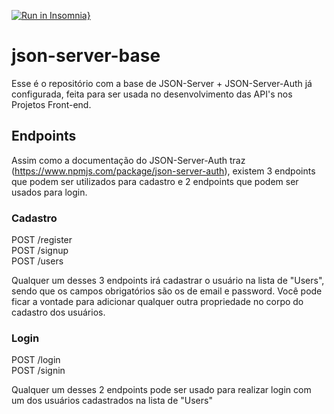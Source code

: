 [![Run in Insomnia}](https://insomnia.rest/images/run.svg)](https://insomnia.rest/run/?label=HomeYou&uri=https%3A%2F%2Fgithub.com%2FHomeYou-Kenzie-Academy-t15-g4%2FInsomnia%2Fblob%2Fmain%2FHomeYouInsomnia)

# json-server-base

Esse é o repositório com a base de JSON-Server + JSON-Server-Auth já configurada, feita para ser usada no desenvolvimento das API's nos Projetos Front-end.

## Endpoints

Assim como a documentação do JSON-Server-Auth traz (https://www.npmjs.com/package/json-server-auth), existem 3 endpoints que podem ser utilizados para cadastro e 2 endpoints que podem ser usados para login.

### Cadastro

POST /register <br/>
POST /signup <br/>
POST /users

Qualquer um desses 3 endpoints irá cadastrar o usuário na lista de "Users", sendo que os campos obrigatórios são os de email e password.
Você pode ficar a vontade para adicionar qualquer outra propriedade no corpo do cadastro dos usuários.


### Login

POST /login <br/>
POST /signin

Qualquer um desses 2 endpoints pode ser usado para realizar login com um dos usuários cadastrados na lista de "Users"
